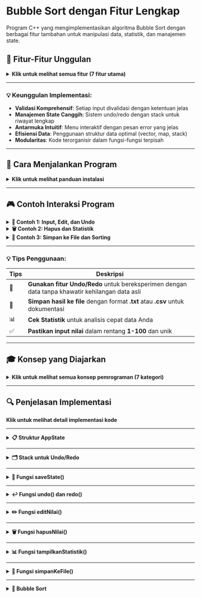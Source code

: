 # Bubble Sort dengan Fitur Lengkap

Program C++ yang mengimplementasikan algoritma Bubble Sort dengan berbagai fitur tambahan untuk manipulasi data, statistik, dan manajemen state.

## 🌟 Fitur-Fitur Unggulan

<details>
  <summary><strong>Klik untuk melihat semua fitur (7 fitur utama)</strong></summary>
  
### 1. 📝 **Input Data**
- ✅ Menentukan jumlah nilai yang akan diinput
- ✅ Validasi range nilai (1-100)
- ✅ Deteksi dan penolakan duplikat
- 📌 *Memastikan data input valid dan unik sejak awal*

### 2. ✏️ **Edit Nilai**

- ✅ Memilih nilai berdasarkan indeks
- ✅ Validasi range nilai baru
- ✅ Pencegahan duplikat
- ✅ Update frekuensi otomatis
- 📌 _Modifikasi data yang aman dengan validasi lengkap_

### 3. 🗑️ **Hapus Nilai**

- ✅ Memilih nilai berdasarkan indeks
- ✅ Validasi indeks
- ✅ Update frekuensi otomatis
- ✅ Penanganan array kosong
- 📌 _Penghapusan data yang aman dengan notifikasi jelas_

### 4. 📊 **Statistik Lengkap**

- ✅ Jumlah nilai
- ✅ Nilai minimum
- ✅ Nilai maksimum
- ✅ Rata-rata
- ✅ Total nilai
- 📌 _Analisis data komprehensif dengan perhitungan otomatis_

### 5. 💾 **Simpan ke File**

- ✅ Memilih nama file
- ✅ Menyimpan jumlah nilai dan data nilai
- ✅ Validasi pembukaan file
- 📌 _Ekspor data yang mudah dengan format yang jelas_

### 6. ↩️ **Undo/Redo System**

- ✅ Undo untuk membatalkan operasi terakhir
- ✅ Redo untuk mengembalikan operasi yang di-undo
- ✅ Manajemen state dengan stack
- 📌 _Kontrol perubahan data dengan riwayat lengkap_

### 7. 🔄 **Sorting**

- ✅ Bubble Sort untuk mengurutkan nilai
- ✅ Menampilkan hasil sorting
- 📌 _Pengurutan data yang efisien dengan algoritma klasik_

</details>

---

### 💡 Keunggulan Implementasi:

- **Validasi Komprehensif**: Setiap input divalidasi dengan ketentuan jelas
- **Manajemen State Canggih**: Sistem undo/redo dengan stack untuk riwayat lengkap
- **Antarmuka Intuitif**: Menu interaktif dengan pesan error yang jelas
- **Efisiensi Data**: Penggunaan struktur data optimal (vector, map, stack)
- **Modularitas**: Kode terorganisir dalam fungsi-fungsi terpisah

---

## 🚀 Cara Menjalankan Program

<details>
  <summary><strong>Klik untuk melihat panduan instalasi</strong></summary>

### Prasyarat

- 💻 **Compiler C++** (salah satu):
  - `g++` (GCC)
  - `clang` (LLVM)
  - MSVC (Visual Studio)

### Langkah-langkah

1. 📁 **Simpan kode** ke file `bubble_sort.cpp`
2. ⚙️ **Compile program**:
   ```bash
   g++ -o bubble_sort bubble_sort.cpp -std=c++11
   ```
3. ▶️ Jalankan program
   ```bash
   ./bubble_sort
   ```
   atau di windows
   ```bash
   bubble_sort.exe
   ```

💡 Catatan: Pastikan compiler Anda mendukung C++11 atau lebih baru

</details>

---

## 🎮 Contoh Interaksi Program

<details>
  <summary><strong><strong>📝 Contoh 1: Input, Edit, dan Undo</strong></summary>
    
        Masukkan jumlah nilai yang akan diinput: 3
        Masukkan 3 nilai (1-100, tanpa duplikat):
        Nilai ke-1: 50
        Nilai ke-2: 30
        Nilai ke-3: 80

        Nilai yang sudah diinput:
        1: 50
        2: 30
        3: 80

        === MENU UTAMA ===
        1. Edit nilai
        2. Hapus nilai
        3. Tampilkan statistik
        4. Simpan data ke file
        5. Undo
        6. Redo
        7. Selesai dan sortir
        Pilihan Anda: 1

        Nilai yang sudah diinput:
        1: 50
        2: 30
        3: 80

        Masukkan indeks nilai yang ingin diedit (1-3): 2
        Masukkan nilai baru (1-100): 45
        ✅ Nilai berhasil diubah!

        Nilai yang sudah diinput:
        1: 50
        2: 45
        3: 80

        === MENU UTAMA ===
        1. Edit nilai
        2. Hapus nilai
        3. Tampilkan statistik
        4. Simpan data ke file
        5. Undo
        6. Redo
        7. Selesai dan sortir
        Pilihan Anda: 5
        ↩️ Undo berhasil!

        Nilai yang sudah diinput:
        1: 50
        2: 30
        3: 80

</details>

<details>
  <summary><strong>🗑️ Contoh 2: Hapus dan Statistik</strong></summary>

    Masukkan jumlah nilai yang akan diinput: 4
    Masukkan 4 nilai (1-100, tanpa duplikat):
    Nilai ke-1: 25
    Nilai ke-2: 60
    Nilai ke-3: 35
    Nilai ke-4: 80

    Nilai yang sudah diinput:
    1: 25
    2: 60
    3: 35
    4: 80

    === MENU UTAMA ===
    1. Edit nilai
    2. Hapus nilai
    3. Tampilkan statistik
    4. Simpan data ke file
    5. Undo
    6. Redo
    7. Selesai dan sortir
    Pilihan Anda: 2

    Nilai yang sudah diinput:
    1: 25
    2: 60
    3: 35
    4: 80

    Masukkan indeks nilai yang ingin dihapus (1-4): 2
    🗑️ Nilai 60 berhasil dihapus!

    Nilai yang sudah diinput:
    1: 25
    2: 35
    3: 80

    === MENU UTAMA ===
    1. Edit nilai
    2. Hapus nilai
    3. Tampilkan statistik
    4. Simpan data ke file
    5. Undo
    6. Redo
    7. Selesai dan sortir
    Pilihan Anda: 3

    === STATISTIK DATA ===
    📊 Jumlah nilai: 3
    ⬇️ Nilai minimum: 25
    ⬆️ Nilai maksimum: 80
    📈 Rata-rata: 46.6667
    🔢 Total nilai: 140

</details>

<details>
  <summary><strong>💾 Contoh 3: Simpan ke File dan Sorting</strong></summary>

    Masukkan jumlah nilai yang akan diinput: 3
    Masukkan 3 nilai (1-100, tanpa duplikat):
    Nilai ke-1: 40
    Nilai ke-2: 70
    Nilai ke-3: 55

    Nilai yang sudah diinput:
    1: 40
    2: 70
    3: 55

    === MENU UTAMA ===
    1. Edit nilai
    2. Hapus nilai
    3. Tampilkan statistik
    4. Simpan data ke file
    5. Undo
    6. Redo
    7. Selesai dan sortir
    Pilihan Anda: 4
    Masukkan nama file (contoh: data.txt): nilai.txt
    💾 Data berhasil disimpan ke nilai.txt

    === MENU UTAMA ===
    1. Edit nilai
    2. Hapus nilai
    3. Tampilkan statistik
    4. Simpan data ke file
    5. Undo
    6. Redo
    7. Selesai dan sortir
    Pilihan Anda: 7
    🔄 Mengurutkan data...

    Hasil setelah diurutkan:
    40 55 70

</details>

---

### 💡 Tips Penggunaan:

| Tips | Deskripsi                                                                                       |
| ---- | ----------------------------------------------------------------------------------------------- |
| 🔄   | **Gunakan fitur Undo/Redo** untuk bereksperimen dengan data tanpa khawatir kehilangan data asli |
| 💾   | **Simpan hasil ke file** dengan format **.txt** atau **.csv** untuk dokumentasi                 |
| 📊   | **Cek Statistik** untuk analisis cepat data Anda                                                |
| ✅   | **Pastikan input nilai** dalam rentang **1-100** dan unik                                       |

---

## 🎓 Konsep yang Diajarkan

<details>
  <summary><strong>Klik untuk melihat semua konsep pemrograman (7 kategori)</strong></summary>

### 1. 📚 Struktur Data

- **Vector** untuk penyimpanan data dinamis
- **Map** untuk tracking frekuensi
- **Stack** untuk manajemen state (undo/redo)

### 2. ⚙️ Algoritma

- **Bubble Sort** untuk pengurutan data
- Algoritma untuk pencarian nilai minimum/maksimum
- Algoritma untuk menghitung statistik

### 3. 🧩 Pemrograman Modular

- Pemecahan kode menjadi fungsi-fungsi kecil
- Enkapsulasi logika dalam fungsi
- Parameter passing dan return value

### 4. 🔍 Validasi Input

- Pemeriksaan range nilai
- Pencegahan duplikat
- Validasi indeks

### 5. 💽 File I/O

- Menulis data ke file
- Penanganan error file

### 6. 🔄 Manajemen State

- Konsep undo/redo
- Penyimpanan dan pemulihan state aplikasi

### 7. ⚠️ Error Handling

- Penanganan input tidak valid
- Pesan error yang informatif

</details>

---

## 🔍 Penjelasan Implementasi

Klik untuk melihat detail implementasi kode

---

<details>
  <summary><strong>📋 Struktur AppState</strong></summary>

```cpp
struct AppState {
    vector<int> arr;
    map<int, int> freq;
};
```

📌 Fungsi:

- Menyimpan state lengkap aplikasi, yaitu array nilai dan frekuensi kemunculan setiap nilai

🎯 Tujuan:

- Memungkinkan penyimpanan dan pemulihan state untuk fungsi undo/redo

</details>

---

<details>
  <summary><strong>🗂️ Stack untuk Undo/Redo</strong></summary>

```cpp
stack<AppState> undoStack;
stack<AppState> redoStack;
```

📌 Fungsi:

- Dua stack digunakan untuk mengimplementasikan fitur undo/redo
- 📥 `undoStack`: Menyimpan state sebelum setiap operasi (edit/hapus)
- 📤 `redoStack`: Menyimpan state yang telah di-undo untuk memungkinkan redo

🎯 Tujuan:

- Menciptakan riwayat perubahan yang dapat dibatalkan dan dikembalikan

</details>

---

<details>
  <summary><strong>💾 Fungsi saveState()</strong></summary>

```cpp
void saveState(const vector<int>& arr, const map<int, int>& freq) {
    AppState state;
    state.arr = arr;
    state.freq = freq;
    undoStack.push(state);

    // Clear redo stack saat ada perubahan baru
    while (!redoStack.empty()) {
        redoStack.pop();
    }
}
```

📌 Fungsi:

- Menyimpan state saat ini ke undo stack
- Membersihkan redo stack saat ada perubahan baru

🎯 Tujuan:

- Dipanggil sebelum setiap operasi yang mengubah data (edit/hapus) untuk memungkinkan undo

⚠️ Penting:

- Membersihkan redo stack saat ada perubahan baru untuk menjaga konsistensi riwayat

</details>

---

<details>
  <summary><strong>↩️ Fungsi undo() dan redo()</strong></summary>

```cpp
void undo(vector<int>& arr, map<int, int>& freq) {
    if (undoStack.empty()) {
        cout << "Tidak ada operasi yang bisa di-undo!\n";
        return;
    }

    // Simpan state sekarang untuk redo
    AppState currentState;
    currentState.arr = arr;
    currentState.freq = freq;
    redoStack.push(currentState);

    // Kembalikan state sebelumnya
    AppState previousState = undoStack.top();
    arr = previousState.arr;
    freq = previousState.freq;
    undoStack.pop();

    cout << "Undo berhasil!\n";
    tampilkanNilai(arr);
}
```

📌 Fungsi:

- ↩️ Undo: Memindahkan state saat ini ke redo stack dan mengembalikan state sebelumnya dari undo stack
- 🔁 Redo: Melakukan operasi sebaliknya (mengembalikan operasi yang di-undo)

🎯 Tujuan:

- Memberikan kontrol penuh kepada pengguna untuk membatalkan dan mengulangi operasi

⚠️ Penting:

- Selalu memeriksa apakah stack tidak kosong sebelum melakukan operasi

</details>

---

<details>
  <summary><strong>✏️ Fungsi editNilai()</strong></summary>

```cpp
void editNilai(vector<int>& arr, map<int, int>& freq) {
    tampilkanNilai(arr);

    int index, newValue;
    cout << "\nMasukkan indeks nilai yang ingin diedit (1-" << arr.size() << "): ";
    cin >> index;

    if (index < 1 || index > arr.size()) {
        cout << "ERROR: Indeks tidak valid!\n";
        return;
    }

    int oldValue = arr[index - 1];
    cout << "Masukkan nilai baru (1-100): ";
    cin >> newValue;

    if (newValue < 1 || newValue > 100) {
        cout << "ERROR: Nilai harus antara 1-100!\n";
        return;
    }

    if (newValue != oldValue && freq[newValue] > 0) {
        cout << "ERROR: Nilai " << newValue << " sudah ada di data!\n";
        return;
    }

    saveState(arr, freq);

    // Update frekuensi
    freq[oldValue]--;
    if (freq[oldValue] == 0) {
        freq.erase(oldValue);
    }

    arr[index - 1] = newValue;
    freq[newValue]++;

    cout << "Nilai berhasil diubah!\n";
    tampilkanNilai(arr);
}
```

📌 Fungsi:

- Memungkinkan pengguna untuk mengedit nilai berdasarkan indeks

🎯 Tujuan:

- Modifikasi data yang aman dengan validasi lengkap

⚠️ Penting:

- Melakukan validasi indeks, range nilai baru, dan duplikat sebelum mengubah data

</details>

---

<details>
  <summary><strong>🗑️ Fungsi hapusNilai()</strong></summary>

```cpp
void hapusNilai(vector<int>& arr, map<int, int>& freq) {
    if (arr.empty()) {
        cout << "Tidak ada data yang bisa dihapus!\n";
        return;
    }

    tampilkanNilai(arr);

    int index;
    cout << "\nMasukkan indeks nilai yang ingin dihapus (1-" << arr.size() << "): ";
    cin >> index;

    if (index < 1 || index > arr.size()) {
        cout << "ERROR: Indeks tidak valid!\n";
        return;
    }

    saveState(arr, freq);

    int deletedValue = arr[index - 1];
    arr.erase(arr.begin() + index - 1);

    // Update frekuensi
    freq[deletedValue]--;
    if (freq[deletedValue] == 0) {
        freq.erase(deletedValue);
    }

    cout << "Nilai " << deletedValue << " berhasil dihapus!\n";
    tampilkanNilai(arr);
}
```

📌 Fungsi:

- Memungkinkan pengguna untuk menghapus nilai berdasarkan indeks

🎯 Tujuan:

- Penghapusan data yang aman dengan notifikasi jelas

⚠️ Penting:

- Memeriksa apakah array kosong dan validasi indeks sebelum penghapusan

</details>

---

<details>
  <summary><strong>📊 Fungsi tampilkanStatistik()</strong></summary>

```cpp
void tampilkanStatistik(const vector<int>& arr) {
    if (arr.empty()) {
        cout << "Tidak ada data untuk ditampilkan statistiknya.\n";
        return;
    }

    double sum = accumulate(arr.begin(), arr.end(), 0.0);
    double avg = sum / arr.size();
    int min_val = *min_element(arr.begin(), arr.end());
    int max_val = *max_element(arr.begin(), arr.end());

    cout << "\n=== STATISTIK DATA ===\n";
    cout << "Jumlah nilai: " << arr.size() << endl;
    cout << "Nilai minimum: " << min_val << endl;
    cout << "Nilai maksimum: " << max_val << endl;
    cout << "Rata-rata: " << avg << endl;
    cout << "Total nilai: " << sum << endl;
}
```

📌 Fungsi:

- Menghitung dan menampilkan statistik data

🎯 Tujuan:

- Analisis data komprehensif dengan perhitungan otomatis

⚠️ Penting:

- Menggunakan algoritma STL seperti accumulate, min_element, dan max_element

</details>

---

<details>
  <summary><strong>💾 Fungsi simpanKeFile()</strong></summary>

```cpp
void simpanKeFile(const vector<int>& arr) {
    string filename;
    cout << "Masukkan nama file (contoh: data.txt): ";
    cin >> filename;

    ofstream file(filename);
    if (!file) {
        cout << "Gagal membuka file!\n";
        return;
    }

    file << "Jumlah nilai: " << arr.size() << endl;
    file << "Data nilai:\n";
    for (int num : arr) {
        file << num << " ";
    }
    file.close();

    cout << "Data berhasil disimpan ke " << filename << endl;
}
```

📌 Fungsi:

- Memungkinkan pengguna untuk menyimpan data ke file

🎯 Tujuan:

- Ekspor data yang mudah dengan format yang jelas

⚠️ Penting:

- Validasi pembukaan file sebelum menulis data

</details>

---

<details>
  <summary><strong>🔄 Bubble Sort</strong></summary>

```cpp
for (int i = 0; i < arr.size() - 1; i++) {
    for (int j = 0; j < arr.size() - i - 1; j++) {
        if (arr[j] > arr[j + 1]) {
            swap(arr[j], arr[j + 1]);
        }
    }
}
```

📌 Fungsi:

- Mengurutkan nilai dalam array secara ascending

🎯 Tujuan:

- Pengurutan data yang efisien dengan algoritma klasik

⚠️ Penting:

- Membandingkan pasangan elemen yang berdekatan dan menukarnya jika mereka dalam urutan yang salah

</details>
